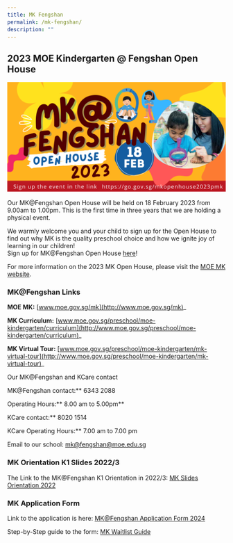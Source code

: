 ```yaml
---
title: MK Fengshan
permalink: /mk-fengshan/
description: ""
---
```

## 2023 MOE Kindergarten @ Fengshan Open House
![](/images/MF%20Fengshan%20Open%20House%202023.png)

Our MK@Fengshan Open House will be held on 18 February 2023 from 9.00am to 1.00pm. This is the first time in three years that we are holding a physical event.

We warmly welcome you and your child to sign up for the Open House to find out why MK is the quality preschool choice and how we ignite joy of learning in our children!  
[](https://go.gov.sg/mkopenhouse2023web)Sign up for MK@Fengshan Open House [here](https://go.gov.sg/mkopenhouse2023pmk)!

For more information on the 2023 MK Open House, please visit the [MOE MK website](https://www.moe.gov.sg/mk).
	
### MK@Fengshan Links
	
**MOE MK:** [www.moe.gov.sg/mk](http://www.moe.gov.sg/mk)_

**MK Curriculum:** [www.moe.gov.sg/preschool/moe-kindergarten/curriculum](http://www.moe.gov.sg/preschool/moe-kindergarten/curriculum)_

**MK Virtual Tour:** [www.moe.gov.sg/preschool/moe-kindergarten/mk-virtual-tour](http://www.moe.gov.sg/preschool/moe-kindergarten/mk-virtual-tour)_
	

Our MK@Fengshan and KCare contact

MK@Fengshan contact:** 6343 2088

Operating Hours:** 8.00 am to 5.00pm**

KCare contact:** 8020 1514

KCare Operating Hours:** 7.00 am to 7.00 pm
	
Email to our school:  [mk@fengshan@moe.edu.sg](mailto:mk_fengshan@moe.edu.sg)
	
### MK Orientation K1 Slides 2022/3

The Link to the MK@Fengshan K1 Orientation in 2022/3:
[MK Slides Orientation 2022](/files/MK@Fengshan/MK@FS-Slides-for-K1-Orientation_2022.pdf)
	
### MK Application Form
	
Link to the application is here:
[MK@Fengshan Application Form 2024](https://go.gov.sg/mkfengshanwaitlist)
	
Step-by-Step guide to the form: [MK Waitlist Guide](https://go.gov.sg/mk-waitlist-guide)